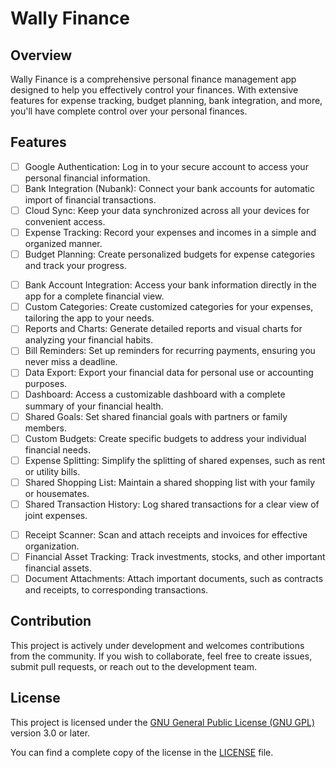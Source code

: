 # Wally Finance

## Overview
Wally Finance is a comprehensive personal finance management app designed to help you effectively control your finances. With extensive features for expense tracking, budget planning, bank integration, and more, you'll have complete control over your personal finances.

## Features

- [ ] Google Authentication: Log in to your secure account to access your personal financial information.
- [ ] Bank Integration (Nubank): Connect your bank accounts for automatic import of financial transactions.
- [ ] Cloud Sync: Keep your data synchronized across all your devices for convenient access.
- [ ] Expense Tracking: Record your expenses and incomes in a simple and organized manner.
- [ ] Budget Planning: Create personalized budgets for expense categories and track your progress.
<!--Limite de gastos por categoria, considerando entradas mensais e perfil do usuário
Divisão de valores, quando for um casal ou família, o que delimita os gastos de cada usuário
 --> 
- [ ] Bank Account Integration: Access your bank information directly in the app for a complete financial view.
- [ ] Custom Categories: Create customized categories for your expenses, tailoring the app to your needs.
- [ ] Reports and Charts: Generate detailed reports and visual charts for analyzing your financial habits.
- [ ] Bill Reminders: Set up reminders for recurring payments, ensuring you never miss a deadline.
- [ ] Data Export: Export your financial data for personal use or accounting purposes.
- [ ] Dashboard: Access a customizable dashboard with a complete summary of your financial health.
- [ ] Shared Goals: Set shared financial goals with partners or family members.
- [ ] Custom Budgets: Create specific budgets to address your individual financial needs.
- [ ] Expense Splitting: Simplify the splitting of shared expenses, such as rent or utility bills.
- [ ] Shared Shopping List: Maintain a shared shopping list with your family or housemates.
- [ ] Shared Transaction History: Log shared transactions for a clear view of joint expenses.
<!-- Permitir que consiga mudar o dono da transação (independente de quem é o cartão)
O dono da transação não é o dono da despesa -->
- [ ] Receipt Scanner: Scan and attach receipts and invoices for effective organization.
- [ ] Financial Asset Tracking: Track investments, stocks, and other important financial assets.
- [ ] Document Attachments: Attach important documents, such as contracts and receipts, to corresponding transactions.

## Contribution
This project is actively under development and welcomes contributions from the community. If you wish to collaborate, feel free to create issues, submit pull requests, or reach out to the development team.

## License
This project is licensed under the [GNU General Public License (GNU GPL)](https://www.gnu.org/licenses/gpl-3.0.html) version 3.0 or later.

You can find a complete copy of the license in the [LICENSE](LICENSE) file.
